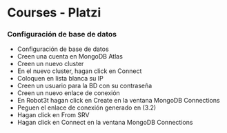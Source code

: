 # Courses - Platzi
### Configuración de base de datos

- Configuración de base de datos
- Creen una cuenta en MongoDB Atlas
- Creen un nuevo cluster
- En el nuevo cluster, hagan click en Connect
- Coloquen en lista blanca su IP
- Creen un usuario para la BD con su contraseña
- Creen un nuevo enlace de conexión
- En Robot3t hagan click en Create en la ventana MongoDB Connections
- Peguen el enlace de conexión generado en (3.2)
- Hagan click en From SRV
- Hagan click en Connect en la ventana MongoDB Connections